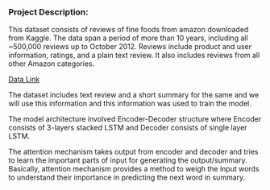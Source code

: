 ### Project Description:

This dataset consists of reviews of fine foods from amazon downloaded from Kaggle. The data span a period of more than 10 years, including all ~500,000 reviews up to October 2012. Reviews include product and user information, ratings, and a plain text review. It also includes reviews from all other Amazon categories.   

[Data Link](https://www.kaggle.com/snap/amazon-fine-food-reviews)

The dataset includes text review and a short summary for the same and we will use this information and this information was used to train the model.
  
The model architecture involved Encoder-Decoder structure where Encoder consists of 3-layers stacked LSTM and Decoder consists of single layer LSTM.

The attention mechanism takes output from encoder and decoder and tries to learn the important parts of input for generating the output/summary. Basically, attention mechanism provides a method to weigh the input words to understand their importance in predicting the next word in summary.

